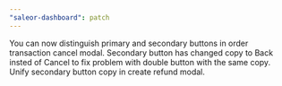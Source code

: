 ```yaml
---
"saleor-dashboard": patch
---
```


You can now distinguish primary and secondary buttons in order transaction cancel modal. Secondary button has changed copy to Back insted of Cancel to fix problem with double button with the same copy. Unify secondary button copy in create refund modal.
